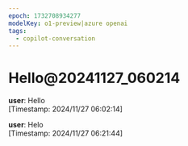 ```yaml
---
epoch: 1732708934277
modelKey: o1-preview|azure openai
tags:
  - copilot-conversation
---
```


# Hello@20241127_060214

**user**: Hello  
[Timestamp: 2024/11/27 06:02:14]

**user**: Helo  
[Timestamp: 2024/11/27 06:21:44]
